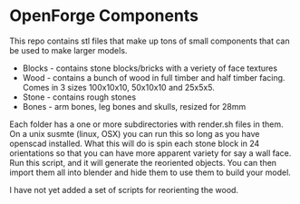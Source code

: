 # OpenForge Components

This repo contains stl files that make up tons of small components that can be used to make larger models.

* Blocks - contains stone blocks/bricks with a veriety of face textures
* Wood - contains a bunch of wood in full timber and half timber facing.  Comes in 3 sizes 100x10x10, 50x10x10 and 25x5x5.
* Stone - contains rough stones
* Bones - arm bones, leg bones and skulls, resized for 28mm

Each folder has a one or more subdirectories with render.sh files in them.  On a unix susmte (linux, OSX) you can run this so long as you have openscad installed.  What this will do is spin each stone block in 24 orientations so that you can have more apparent variety for say a wall face.  Run this script, and it will generate the reoriented objects.  You can then import them all into blender and hide them to use them to build your model.

I have not yet added a set of scripts for reorienting the wood.

